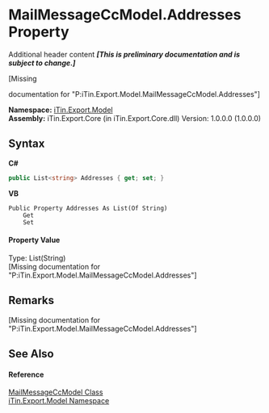 # MailMessageCcModel.Addresses Property 
Additional header content _**\[This is preliminary documentation and is subject to change.\]**_

\[Missing <summary> documentation for "P:iTin.Export.Model.MailMessageCcModel.Addresses"\]

**Namespace:**&nbsp;<a href="ef57ffcc-e95e-b212-5a46-9aa6f5a3511f">iTin.Export.Model</a><br />**Assembly:**&nbsp;iTin.Export.Core (in iTin.Export.Core.dll) Version: 1.0.0.0 (1.0.0.0)

## Syntax

**C#**<br />
``` C#
public List<string> Addresses { get; set; }
```

**VB**<br />
``` VB
Public Property Addresses As List(Of String)
	Get
	Set
```


#### Property Value
Type: List(String)<br />\[Missing <value> documentation for "P:iTin.Export.Model.MailMessageCcModel.Addresses"\]

## Remarks
\[Missing <remarks> documentation for "P:iTin.Export.Model.MailMessageCcModel.Addresses"\]

## See Also


#### Reference
<a href="3d2e6f1b-3d22-2425-ffd9-1b23de3af6ca">MailMessageCcModel Class</a><br /><a href="ef57ffcc-e95e-b212-5a46-9aa6f5a3511f">iTin.Export.Model Namespace</a><br />